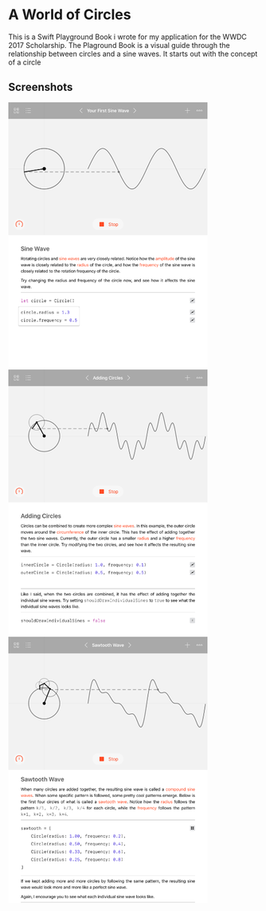# A World of Circles
This is a Swift Playground Book i wrote for my application for the WWDC 2017 Scholarship. The Plaground Book is a visual guide through the relationship between circles and a sine waves. It starts out with the concept of a circle

## Screenshots
<img src="Screenshots/IMG_0020.PNG" alt="Sine Wave" width="400"> <img src="Screenshots/IMG_0021.PNG" alt="Adding Circles" width="400"> <img src="Screenshots/IMG_0022.PNG" alt="Sawtooth Wave" width="400">
